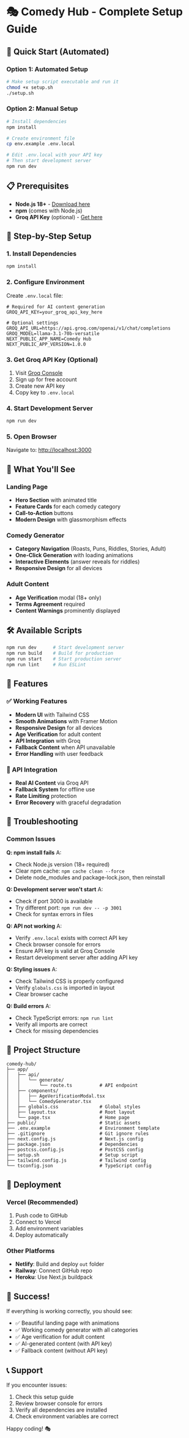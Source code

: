 # 🎭 Comedy Hub - Complete Setup Guide

## 🚀 Quick Start (Automated)

### Option 1: Automated Setup
```bash
# Make setup script executable and run it
chmod +x setup.sh
./setup.sh
```

### Option 2: Manual Setup
```bash
# Install dependencies
npm install

# Create environment file
cp env.example .env.local

# Edit .env.local with your API key
# Then start development server
npm run dev
```

## 📋 Prerequisites

- **Node.js 18+** - [Download here](https://nodejs.org/)
- **npm** (comes with Node.js)
- **Groq API Key** (optional) - [Get here](https://console.groq.com/)

## 🔧 Step-by-Step Setup

### 1. Install Dependencies
```bash
npm install
```

### 2. Configure Environment
Create `.env.local` file:
```env
# Required for AI content generation
GROQ_API_KEY=your_groq_api_key_here

# Optional settings
GROQ_API_URL=https://api.groq.com/openai/v1/chat/completions
GROQ_MODEL=llama-3.1-70b-versatile
NEXT_PUBLIC_APP_NAME=Comedy Hub
NEXT_PUBLIC_APP_VERSION=1.0.0
```

### 3. Get Groq API Key (Optional)
1. Visit [Groq Console](https://console.groq.com/)
2. Sign up for free account
3. Create new API key
4. Copy key to `.env.local`

### 4. Start Development Server
```bash
npm run dev
```

### 5. Open Browser
Navigate to: [http://localhost:3000](http://localhost:3000)

## 🎯 What You'll See

### Landing Page
- **Hero Section** with animated title
- **Feature Cards** for each comedy category
- **Call-to-Action** buttons
- **Modern Design** with glassmorphism effects

### Comedy Generator
- **Category Navigation** (Roasts, Puns, Riddles, Stories, Adult)
- **One-Click Generation** with loading animations
- **Interactive Elements** (answer reveals for riddles)
- **Responsive Design** for all devices

### Adult Content
- **Age Verification** modal (18+ only)
- **Terms Agreement** required
- **Content Warnings** prominently displayed

## 🛠️ Available Scripts

```bash
npm run dev      # Start development server
npm run build    # Build for production
npm run start    # Start production server
npm run lint     # Run ESLint
```

## 🎨 Features

### ✅ Working Features
- **Modern UI** with Tailwind CSS
- **Smooth Animations** with Framer Motion
- **Responsive Design** for all devices
- **Age Verification** for adult content
- **API Integration** with Groq
- **Fallback Content** when API unavailable
- **Error Handling** with user feedback

### 🔄 API Integration
- **Real AI Content** via Groq API
- **Fallback System** for offline use
- **Rate Limiting** protection
- **Error Recovery** with graceful degradation

## 🐛 Troubleshooting

### Common Issues

**Q: npm install fails**
A: 
- Check Node.js version (18+ required)
- Clear npm cache: `npm cache clean --force`
- Delete node_modules and package-lock.json, then reinstall

**Q: Development server won't start**
A:
- Check if port 3000 is available
- Try different port: `npm run dev -- -p 3001`
- Check for syntax errors in files

**Q: API not working**
A:
- Verify `.env.local` exists with correct API key
- Check browser console for errors
- Ensure API key is valid at Groq Console
- Restart development server after adding API key

**Q: Styling issues**
A:
- Check Tailwind CSS is properly configured
- Verify `globals.css` is imported in layout
- Clear browser cache

**Q: Build errors**
A:
- Check TypeScript errors: `npm run lint`
- Verify all imports are correct
- Check for missing dependencies

## 📁 Project Structure

```
comedy-hub/
├── app/
│   ├── api/
│   │   └── generate/
│   │       └── route.ts          # API endpoint
│   ├── components/
│   │   ├── AgeVerificationModal.tsx
│   │   └── ComedyGenerator.tsx
│   ├── globals.css               # Global styles
│   ├── layout.tsx                # Root layout
│   └── page.tsx                  # Home page
├── public/                       # Static assets
├── .env.example                  # Environment template
├── .gitignore                    # Git ignore rules
├── next.config.js                # Next.js config
├── package.json                  # Dependencies
├── postcss.config.js             # PostCSS config
├── setup.sh                      # Setup script
├── tailwind.config.js            # Tailwind config
└── tsconfig.json                 # TypeScript config
```

## 🚀 Deployment

### Vercel (Recommended)
1. Push code to GitHub
2. Connect to Vercel
3. Add environment variables
4. Deploy automatically

### Other Platforms
- **Netlify**: Build and deploy `out` folder
- **Railway**: Connect GitHub repo
- **Heroku**: Use Next.js buildpack

## 🎉 Success!

If everything is working correctly, you should see:
- ✅ Beautiful landing page with animations
- ✅ Working comedy generator with all categories
- ✅ Age verification for adult content
- ✅ AI-generated content (with API key)
- ✅ Fallback content (without API key)

## 📞 Support

If you encounter issues:
1. Check this setup guide
2. Review browser console for errors
3. Verify all dependencies are installed
4. Check environment variables are correct

Happy coding! 🎭
